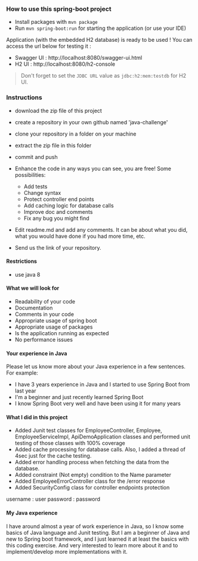 ### How to use this spring-boot project

- Install packages with `mvn package`
- Run `mvn spring-boot:run` for starting the application (or use your IDE)

Application (with the embedded H2 database) is ready to be used ! You can access the url below for testing it :

- Swagger UI : http://localhost:8080/swagger-ui.html
- H2 UI : http://localhost:8080/h2-console

> Don't forget to set the `JDBC URL` value as `jdbc:h2:mem:testdb` for H2 UI.



### Instructions

- download the zip file of this project
- create a repository in your own github named 'java-challenge'
- clone your repository in a folder on your machine
- extract the zip file in this folder
- commit and push

- Enhance the code in any ways you can see, you are free! Some possibilities:
  - Add tests
  - Change syntax
  - Protect controller end points
  - Add caching logic for database calls
  - Improve doc and comments
  - Fix any bug you might find
- Edit readme.md and add any comments. It can be about what you did, what you would have done if you had more time, etc.
- Send us the link of your repository.

#### Restrictions
- use java 8


#### What we will look for
- Readability of your code
- Documentation
- Comments in your code 
- Appropriate usage of spring boot
- Appropriate usage of packages
- Is the application running as expected
- No performance issues

#### Your experience in Java

Please let us know more about your Java experience in a few sentences. For example:

- I have 3 years experience in Java and I started to use Spring Boot from last year
- I'm a beginner and just recently learned Spring Boot
- I know Spring Boot very well and have been using it for many years


#### What I did in this project
- Added Junit test classes for EmployeeController, Employee, EmployeeServiceImpl, ApiDemoApplication classes
and performed unit testing of those classes with 100% coverage
- Added cache processing for database calls. Also, I added a thread of 4sec just for the cache testing.
- Added error handling process when fetching the data from the database. 
- Added constraint (Not empty) condition to the Name parameter
- Added EmployeeErrorController class for the /error response
- Added SecurityConfig class for controller endpoints protection

username : user
password : password

#### My Java experience
I have around almost a year of work experience in Java, so I know some basics of Java language and Junit testing.
But I am a beginner of Java and new to Spring boot framework, and I just learned it at least the basics with this coding exercise. 
And very interested to learn more about it and to implement/develop more implementations with it.
